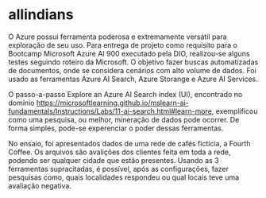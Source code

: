 # allindians

O Azure possui ferramenta poderosa e extremamente versátil para exploração de seu uso. Para entrega de projeto como requisito para o Bootcamp Microsoft Azure AI 900 executado pela DIO, realizou-se alguns testes seguindo roteiro da Microsoft. O objetivo fazer buscas automatizadas de documentos, onde se considera cenários com alto volume de dados. Foi usado as ferramentas Azure AI Search, Azure Storange e Azure AI Services.

O passo-a-passo Explore an Azure AI Search index (UI), encontrado no domínio https://microsoftlearning.github.io/mslearn-ai-fundamentals/Instructions/Labs/11-ai-search.html#learn-more, exemplificou como uma pesquisa, ou melhor, mineração de dados pode ocorrer. De forma simples, pode-se experenciar o poder dessas ferramentas.

No ensaio, foi apresentados dados de uma rede de cafés fictícia, a Fourth Coffee. Os arquivos são avalições dos clientes feita em toda a rede, podendo ser qualquer cidade que estão presentes. Usando as 3 ferramentas supracitadas, é possível, após as configurações, fazer pesquisas como, quais localidades respondeu ou qual locais teve uma avaliação negativa.
